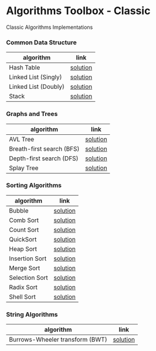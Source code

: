 # Algorithms Toolbox - Classic 
  
Classic Algorithms Implementations


### Common Data Structure
| algorithm | link | 
|---|---|
| Hash Table | [solution](hash-table) |
| Linked List (Singly) | [solution](singly-linked-list) |
| Linked List (Doubly) | [solution](doubly-linked-list) |
| Stack | [solution](stack) |

### Graphs and Trees
| algorithm | link | 
|---|---|
| AVL Tree | [solution](avl-tree) |
| Breath-first search (BFS) | [solution](bfs) |
| Depth-first search (DFS) | [solution](dfs) |
| Splay Tree | [solution](splay-tree) |

### Sorting Algorithms
| algorithm | link | 
|---|---|
| Bubble | [solution](bubble) |
| Comb Sort | [solution](comb-sort) |
| Count Sort | [solution](count-sort) |
| QuickSort | [solution](quicksort) |
| Heap Sort | [solution](heap-sort) |
| Insertion Sort | [solution](insertion-sort) |
| Merge Sort | [solution](merge-sort) |
| Selection Sort | [solution](selection-sort) |
| Radix Sort | [solution](radix-sort) |
| Shell Sort | [solution](shellsort) |

### String Algorithms
| algorithm | link | 
|---|---|
| Burrows-Wheeler transform (BWT) | [solution](bwt) |
